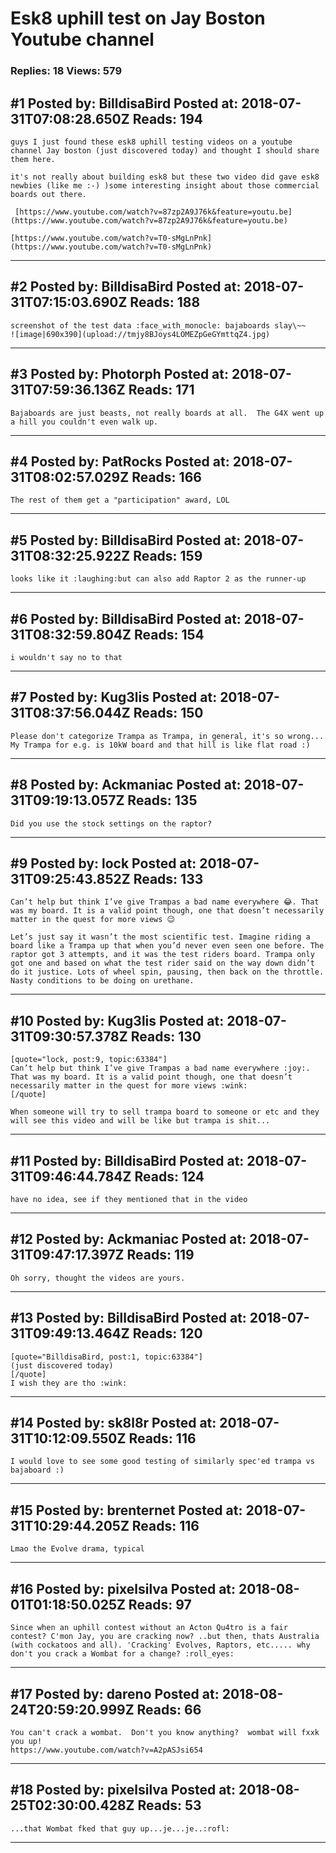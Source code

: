 # Esk8 uphill test on Jay Boston Youtube channel

### Replies: 18 Views: 579

## \#1 Posted by: BilldisaBird Posted at: 2018-07-31T07:08:28.650Z Reads: 194

```
guys I just found these esk8 uphill testing videos on a youtube channel Jay boston (just discovered today) and thought I should share them here. 

it's not really about building esk8 but these two video did gave esk8 newbies (like me :-) )some interesting insight about those commercial boards out there. 

 [https://www.youtube.com/watch?v=87zp2A9J76k&feature=youtu.be](https://www.youtube.com/watch?v=87zp2A9J76k&feature=youtu.be)

[https://www.youtube.com/watch?v=T0-sMgLnPnk](https://www.youtube.com/watch?v=T0-sMgLnPnk)
```

---
## \#2 Posted by: BilldisaBird Posted at: 2018-07-31T07:15:03.690Z Reads: 188

```
screenshot of the test data :face_with_monocle: bajaboards slay\~~
![image|690x390](upload://tmjy8BJoys4LOMEZpGeGYmttqZ4.jpg)
```

---
## \#3 Posted by: Photorph Posted at: 2018-07-31T07:59:36.136Z Reads: 171

```
Bajaboards are just beasts, not really boards at all.  The G4X went up a hill you couldn't even walk up.
```

---
## \#4 Posted by: PatRocks Posted at: 2018-07-31T08:02:57.029Z Reads: 166

```
The rest of them get a "participation" award, LOL
```

---
## \#5 Posted by: BilldisaBird Posted at: 2018-07-31T08:32:25.922Z Reads: 159

```
looks like it :laughing:but can also add Raptor 2 as the runner-up
```

---
## \#6 Posted by: BilldisaBird Posted at: 2018-07-31T08:32:59.804Z Reads: 154

```
i wouldn't say no to that
```

---
## \#7 Posted by: Kug3lis Posted at: 2018-07-31T08:37:56.044Z Reads: 150

```
Please don't categorize Trampa as Trampa, in general, it's so wrong... My Trampa for e.g. is 10kW board and that hill is like flat road :)
```

---
## \#8 Posted by: Ackmaniac Posted at: 2018-07-31T09:19:13.057Z Reads: 135

```
Did you use the stock settings on the raptor?
```

---
## \#9 Posted by: lock Posted at: 2018-07-31T09:25:43.852Z Reads: 133

```
Can’t help but think I’ve give Trampas a bad name everywhere 😂. That was my board. It is a valid point though, one that doesn’t necessarily matter in the quest for more views 😉

Let’s just say it wasn’t the most scientific test. Imagine riding a board like a Trampa up that when you’d never even seen one before. The raptor got 3 attempts, and it was the test riders board. Trampa only got one and based on what the test rider said on the way down didn’t do it justice. Lots of wheel spin, pausing, then back on the throttle. Nasty conditions to be doing on urethane.
```

---
## \#10 Posted by: Kug3lis Posted at: 2018-07-31T09:30:57.378Z Reads: 130

```
[quote="lock, post:9, topic:63384"]
Can’t help but think I’ve give Trampas a bad name everywhere :joy:. That was my board. It is a valid point though, one that doesn’t necessarily matter in the quest for more views :wink:
[/quote]

When someone will try to sell trampa board to someone or etc and they will see this video and will be like but trampa is shit...
```

---
## \#11 Posted by: BilldisaBird Posted at: 2018-07-31T09:46:44.784Z Reads: 124

```
have no idea, see if they mentioned that in the video
```

---
## \#12 Posted by: Ackmaniac Posted at: 2018-07-31T09:47:17.397Z Reads: 119

```
Oh sorry, thought the videos are yours.
```

---
## \#13 Posted by: BilldisaBird Posted at: 2018-07-31T09:49:13.464Z Reads: 120

```
[quote="BilldisaBird, post:1, topic:63384"]
(just discovered today)
[/quote]
I wish they are tho :wink:
```

---
## \#14 Posted by: sk8l8r Posted at: 2018-07-31T10:12:09.550Z Reads: 116

```
I would love to see some good testing of similarly spec'ed trampa vs bajaboard :)
```

---
## \#15 Posted by: brenternet Posted at: 2018-07-31T10:29:44.205Z Reads: 116

```
Lmao the Evolve drama, typical
```

---
## \#16 Posted by: pixelsilva Posted at: 2018-08-01T01:18:50.025Z Reads: 97

```
Since when an uphill contest without an Acton Qu4tro is a fair contest? C'mon Jay, you are cracking now? ..but then, thats Australia (with cockatoos and all). 'Cracking' Evolves, Raptors, etc..... why don't you crack a Wombat for a change? :roll_eyes:
```

---
## \#17 Posted by: dareno Posted at: 2018-08-24T20:59:20.999Z Reads: 66

```
You can't crack a wombat.  Don't you know anything?  wombat will fxxk you up!
https://www.youtube.com/watch?v=A2pASJsi654
```

---
## \#18 Posted by: pixelsilva Posted at: 2018-08-25T02:30:00.428Z Reads: 53

```
...that Wombat fked that guy up...je...je..:rofl:
```

---
